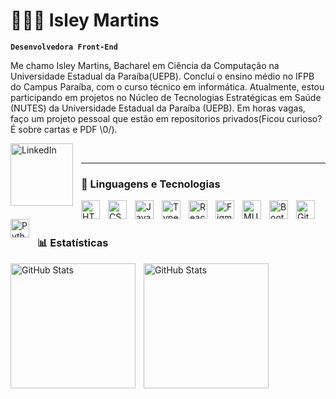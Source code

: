# 👩🏻‍💻 Isley Martins

**`Desenvolvedora Front-End`**

Me chamo Isley Martins, Bacharel em Ciência da Computação na Universidade Estadual da Paraíba(UEPB). Concluí o ensino médio no IFPB do Campus Paraíba, com o curso técnico em informática. Atualmente, estou participando em projetos no Núcleo de Tecnologias Estratégicas em Saúde (NUTES) da Universidade Estadual da Paraíba (UEPB). Em horas vagas, faço um projeto pessoal que estão em repositorios privados(Ficou curioso? É sobre cartas e PDF \0/).

<p align="left">
    <a href="https://www.linkedin.com/in/isley-martins-a9ba15343"/>
       <img
         align="left" 
         alt="LinkedIn" 
         title="LinkedIn" 
         width="100px" 
         style="padding-right: 10px;"
        src="https://img.shields.io/badge/LinkedIn-blue?style=flat-square&logo=linkedin&logoColor=white"
         />
    </a>
</p>
<br>

---

### 🤖 Linguagens e Tecnologias

<img 
    align="left" 
    alt="HTML"
    title="HTML" 
    width="30px" 
    style="padding-right: 10px;" 
    src="https://cdn.jsdelivr.net/gh/devicons/devicon@latest/icons/html5/html5-original.svg" 
/>
<img 
    align="left" 
    alt="CSS" 
    title="CSS"
    width="30px" 
    style="padding-right: 10px;" 
    src="https://cdn.jsdelivr.net/gh/devicons/devicon@latest/icons/css3/css3-original.svg" 
/>
<img 
    align="left" 
    alt="JavaScript" 
    title="JavaScript"
    width="30px" 
    style="padding-right: 10px;" 
    src="https://cdn.jsdelivr.net/gh/devicons/devicon@latest/icons/javascript/javascript-original.svg" 
/>
<img 
    align="left" 
    alt="TypeScript"
    title="TypeScript" 
    width="30px" 
    style="padding-right: 10px;" 
    src="https://cdn.jsdelivr.net/gh/devicons/devicon@latest/icons/typescript/typescript-original.svg" 
/>
<img 
    align="left" 
    alt="React"
    title="React" 
    width="30px" 
    style="padding-right: 10px;" 
    src="https://cdn.jsdelivr.net/gh/devicons/devicon@latest/icons/react/react-original.svg" 
/>
<img 
  align="left" 
  alt="Figma"
  title="Figma" 
  width="30px" 
  style="padding-right: 10px;" 
  src="https://cdn.jsdelivr.net/gh/devicons/devicon@latest/icons/figma/figma-original.svg" 
  />
<img 
  align="left" 
  alt="MUI"
  title="MUI" 
  width="30px" 
  style="padding-right: 10px;" 
  src="https://cdn.jsdelivr.net/gh/devicons/devicon@latest/icons/materialui/materialui-original.svg" 
  />
<img 
    align="left" 
    alt="Bootstrap"
    title="Bootstrap" 
    width="30px" 
    style="padding-right: 10px;" 
    src="https://cdn.jsdelivr.net/gh/devicons/devicon@latest/icons/bootstrap/bootstrap-original.svg" 
/>
<img 
    align="left" 
    alt="Git" 
    title="Git"
    width="30px" 
    style="padding-right: 10px;" 
    src="https://cdn.jsdelivr.net/gh/devicons/devicon@latest/icons/git/git-original.svg" 
/>
<img 
    align="left" 
    alt="Python" 
    title="Python"
    width="30px" 
    style="padding-right: 10px;" 
    src="https://cdn.jsdelivr.net/gh/devicons/devicon@latest/icons/python/python-original.svg" 
/>

<br/>
<br/>

### 📊 Estatísticas

<p>
  <img 
    align="left" 
    alt="GitHub Stats" 
    height="200" 
    style="padding-right: 10px;" 
    src="https://github-readme-stats.vercel.app/api?username=isleymartins&show_icons=true&theme=tokyonight&include_all_commits=true&locale=pt-br" 
  />

<img 
      align="left" 
      alt="GitHub Stats" 
      height="200" 
      src="https://github-readme-stats.vercel.app/api/top-langs/?username=isleymartins&theme=tokyonight&layout=compact&custom_title=Tecnologias&langs_count=9" 
  />

</p>
